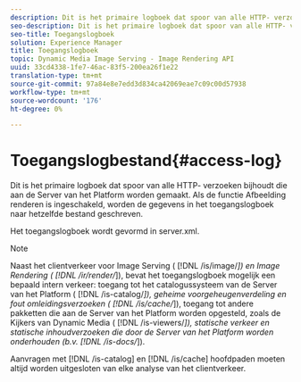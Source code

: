 ```yaml
---
description: Dit is het primaire logboek dat spoor van alle HTTP- verzoeken bijhoudt die aan de Server van het Platform worden gemaakt. Als de functie Afbeelding renderen is ingeschakeld, worden de gegevens in het toegangslogboek naar hetzelfde bestand geschreven.
seo-description: Dit is het primaire logboek dat spoor van alle HTTP- verzoeken bijhoudt die aan de Server van het Platform worden gemaakt. Als de functie Afbeelding renderen is ingeschakeld, worden de gegevens in het toegangslogboek naar hetzelfde bestand geschreven.
seo-title: Toegangslogboek
solution: Experience Manager
title: Toegangslogboek
topic: Dynamic Media Image Serving - Image Rendering API
uuid: 33cd4338-1fe7-46ac-83f5-200ea26f1e22
translation-type: tm+mt
source-git-commit: 97a84e8e7edd3d834ca42069eae7c09c00d57938
workflow-type: tm+mt
source-wordcount: '176'
ht-degree: 0%

---
```



# Toegangslogbestand{#access-log}

Dit is het primaire logboek dat spoor van alle HTTP- verzoeken bijhoudt die aan de Server van het Platform worden gemaakt. Als de functie Afbeelding renderen is ingeschakeld, worden de gegevens in het toegangslogboek naar hetzelfde bestand geschreven.

Het toegangslogboek wordt gevormd in server.xml.

>[!NOTE]
>
>Naast het clientverkeer voor Image Serving ( [!DNL /is/image/*]) en Image Rendering ( [!DNL /ir/render/*]), bevat het toegangslogboek mogelijk een bepaald intern verkeer: toegang tot het catalogussysteem van de Server van het Platform ( [!DNL /is-catalog/*]), geheime voorgeheugenverdeling en fout omleidingsverzoeken ( [!DNL /is/cache/*]), toegang tot andere pakketten die aan de Server van het Platform worden opgesteld, zoals de Kijkers van Dynamic Media ( [!DNL /is-viewers/*]), statische verkeer en statische inhoudverzoeken die door de Server van het Platform worden onderhouden (b.v. [!DNL /is-docs/*]).

Aanvragen met [!DNL /is-catalog] en [!DNL /is/cache] hoofdpaden moeten altijd worden uitgesloten van elke analyse van het clientverkeer.
